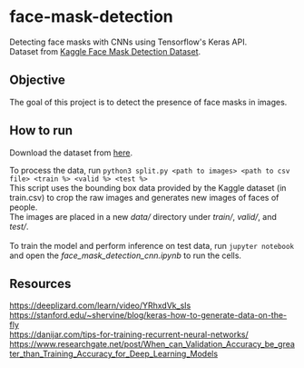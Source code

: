 # face-mask-detection
Detecting face masks with CNNs using Tensorflow's Keras API. <br>
Dataset from [Kaggle Face Mask Detection Dataset](https://www.kaggle.com/wobotintelligence/face-mask-detection-dataset).<br>

## Objective
The goal of this project is to detect the presence of face masks in images.
## How to run
Download the dataset from [here](https://www.kaggle.com/wobotintelligence/face-mask-detection-dataset).<br>

To process the data, run `python3 split.py <path to images> <path to csv file> <train %> <valid %> <test %>` <br> 
This script uses the bounding box data provided by the Kaggle dataset (in train.csv) to crop the raw images and generates new images of faces of people. <br>The images are placed in a new *data/* directory under *train/*, *valid/*, and *test/*.<br><br>
To train the model and perform inference on test data, run `jupyter notebook` and open the *face_mask_detection_cnn.ipynb* to run the cells.

## Resources
https://deeplizard.com/learn/video/YRhxdVk_sIs<br>
https://stanford.edu/~shervine/blog/keras-how-to-generate-data-on-the-fly<br>
https://danijar.com/tips-for-training-recurrent-neural-networks/
https://www.researchgate.net/post/When_can_Validation_Accuracy_be_greater_than_Training_Accuracy_for_Deep_Learning_Models
